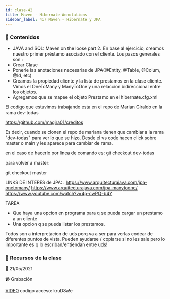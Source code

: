 ```yaml
---
id: clase-42
title: Maven - Hibernate Annotations
sidebar_label: 41) Maven - Hibernate y JPA
---
```




### 📝 Contenidos

- JAVA and SQL: Maven on the loose part 2. En base al ejercicio, creamos nuestro primer préstamo asociado con el cliente. Los pasos generales son :
- Crear Clase
- Ponerle las anotaciones necesarias de JPA(@Entity, @Table, @Colum, @Id, etc)
- Creamos la propiedad cliente y la lista de prestamos en la clase cliente.
Vimos el OneToMany y ManyToOne y una relaccion bidireccional entre los objetos.
- Agregamos que se mapee el objeto Prestamo en el hibernate.cfg.xml

El codigo que estuvimos trabajando esta en el repo de Marian Giraldo en la rama dev-todas

https://github.com/magira01/creditos

Es decir, cuando se clonen el repo de mariana tienen que cambiar a la rama "dev-todas" para ver lo que se hizo.
Desde el vs code hacen click sobre master o main y les aparece para cambiar de rama.

en el caso de hacerlo por linea de comando es:
git checkout dev-todas

para volver a master:

git checkout master

LINKS DE INTERES de JPA: .
https://www.arquitecturajava.com/jpa-onetomany/
https://www.arquitecturajava.com/jpa-manytoone/
https://www.youtube.com/watch?v=4p-cwPQ-b4Y

TAREA
- Que haya una opcion en programa para q se pueda cargar un prestamo a un cliente
- Una opcion q se pueda listar los prestamos.

Todos son a interpretacion de uds porq va a ser para verlas codear de diferentes puntos de vista. Pueden ayudarse / copiarse si no les sale pero lo importante es q lo escriban/entiendan entre uds!

### 🚀 Recursos de la clase

📆 21/05/2021

📹 Grabación

[VIDEO](https://us02web.zoom.us/rec/share/73fRKrsM_36AkL6OM8woWCMvHv_s00QLbEoJhpe9XFnrbZQVXcPq8cn6tyE4J0Ry.WS6lBea4GasiXmZ2)
codigo acceso: kruD8a!e
